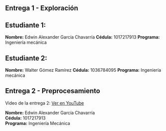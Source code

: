 ## Entrega 1 - Exploración

## Estudiante 1:
**Nombre:** Edwin Alexander García Chavarría
**Cédula:** 1017217913
**Programa:** Ingeniería mecánica

## Estudiante 2:
**Nombre:** Walter Gómez Ramírez
**Cédula:** 1036784095
**Programa:** Ingeniería mecánica

## Entrega 2 - Preprocesamiento

Video de la entrega 2: [Ver en YouTube](https://www.youtube.com/watch?v=AdaehTN6pwQ)

**Nombre:** Edwin Alexander García Chavarría  
**Cédula:** 1017217913  
**Programa:** Ingeniería Mecánica
